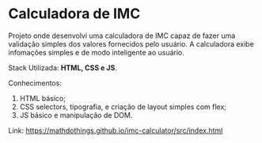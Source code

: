 # Calculadora de IMC

Projeto onde desenvolvi uma calculadora de IMC capaz de fazer uma validação simples dos valores fornecidos pelo usuário.
A calculadora exibe infomações simples e de modo inteligente ao usuário.

Stack Utilizada: **HTML, CSS e JS**.

Conhecimentos: 
1. HTML básico; 
2. CSS selectors, tipografia, e criação de layout simples com flex;
3. JS básico e manipulação de DOM.

Link: https://mathdothings.github.io/imc-calculator/src/index.html

